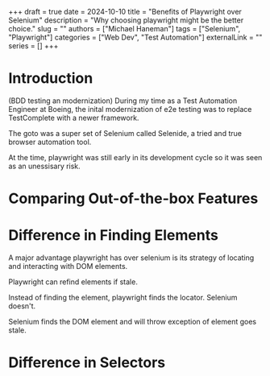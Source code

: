 +++ 
draft = true
date = 2024-10-10
title = "Benefits of Playwright over Selenium"
description = "Why choosing playwright might be the better choice."
slug = ""
authors = ["Michael Haneman"]
tags = ["Selenium", "Playwright"]
categories = ["Web Dev", "Test Automation"]
externalLink = ""
series = []
+++

# Introduction

(BDD testing an modernization)
During my time as a Test Automation Engineer at Boeing, the inital modernization of e2e testing was to replace TestComplete with a newer framework.

The goto was a super set of Selenium called Selenide, a tried and true browser automation tool.

At the time, playwright was still early in its development cycle so it was seen as an unessisary risk.

# Comparing Out-of-the-box Features

# Difference in Finding Elements

A major advantage playwright has over selenium is its strategy of locating and interacting with DOM elements.

Playwright can refind elements if stale.

Instead of finding the element, playwright finds the locator. Selenium doesn't.

Selenium finds the DOM element and will throw exception of element goes stale.

# Difference in Selectors
